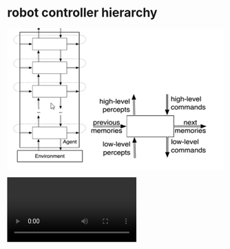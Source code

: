 # robot controller hierarchy
![alt text](https://github.com/nglthu/AI/blob/master/img/robot.png)

![watch simulation](https://github.com/nglthu/AI/blob/master/mvi/crashedObstacle.mov)